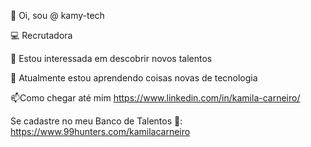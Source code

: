 👋 Oi, sou @ kamy-tech

💻 Recrutadora

👀 Estou interessada em descobrir novos talentos

🌱 Atualmente estou aprendendo coisas novas de tecnologia

📫Como chegar até mim https://www.linkedin.com/in/kamila-carneiro/

Se cadastre no meu Banco de Talentos 🎯: https://www.99hunters.com/kamilacarneiro
<!---
kamy-tech/kamy-tech is a ✨ special ✨ repository because its `README.md` (this file) appears on your GitHub profile.
You can click the Preview link to take a look at your changes.
--->
